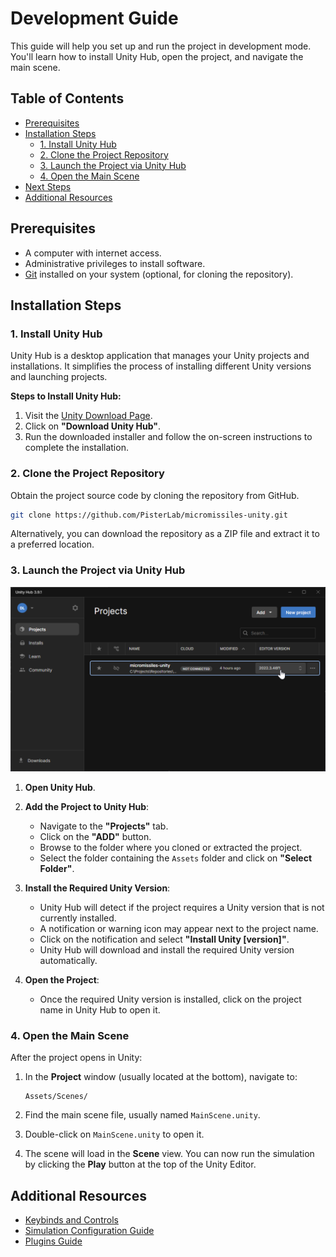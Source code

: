 # Development Guide

This guide will help you set up and run the project in development mode. You'll learn how to install Unity Hub, open the project, and navigate the main scene.

## Table of Contents

- [Prerequisites](#prerequisites)
- [Installation Steps](#installation-steps)
  - [1. Install Unity Hub](#1-install-unity-hub)
  - [2. Clone the Project Repository](#2-clone-the-project-repository)
  - [3. Launch the Project via Unity Hub](#3-launch-the-project-via-unity-hub)
  - [4. Open the Main Scene](#4-open-the-main-scene)
- [Next Steps](#next-steps)
- [Additional Resources](#additional-resources)

## Prerequisites

- A computer with internet access.
- Administrative privileges to install software.
- [Git](https://git-scm.com/downloads) installed on your system (optional, for cloning the repository).

## Installation Steps

### 1. Install Unity Hub

Unity Hub is a desktop application that manages your Unity projects and installations. It simplifies the process of installing different Unity versions and launching projects.

**Steps to Install Unity Hub:**

1. Visit the [Unity Download Page](https://unity3d.com/get-unity/download).
2. Click on **"Download Unity Hub"**.
3. Run the downloaded installer and follow the on-screen instructions to complete the installation.

### 2. Clone the Project Repository

Obtain the project source code by cloning the repository from GitHub.

```bash
git clone https://github.com/PisterLab/micromissiles-unity.git
```
Alternatively, you can download the repository as a ZIP file and extract it to a preferred location.

### 3. Launch the Project via Unity Hub

![Unity Hub](./images/unity_hub.png)

1. **Open Unity Hub**.

2. **Add the Project to Unity Hub**:
   - Navigate to the **"Projects"** tab.
   - Click on the **"ADD"** button.
   - Browse to the folder where you cloned or extracted the project.
   - Select the folder containing the `Assets` folder and click on **"Select Folder"**.

3. **Install the Required Unity Version**:
   - Unity Hub will detect if the project requires a Unity version that is not currently installed.
   - A notification or warning icon may appear next to the project name.
   - Click on the notification and select **"Install Unity **[version]**"**.
   - Unity Hub will download and install the required Unity version automatically.

4. **Open the Project**:
   - Once the required Unity version is installed, click on the project name in Unity Hub to open it.

### 4. Open the Main Scene

After the project opens in Unity:

1. In the **Project** window (usually located at the bottom), navigate to:

   ```
   Assets/Scenes/
   ```

2. Find the main scene file, usually named `MainScene.unity`.

3. Double-click on `MainScene.unity` to open it.

4. The scene will load in the **Scene** view. You can now run the simulation by clicking the **Play** button at the top of the Unity Editor.

## Additional Resources

- [Keybinds and Controls](Keybinds_and_Controls.md)
- [Simulation Configuration Guide](Simulation_Config_Guide.md)
- [Plugins Guide](Plugins_Guide.md)
